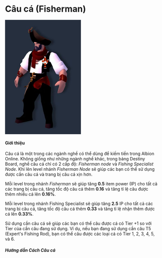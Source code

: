 # Câu cá (Fisherman)

<img src="../../images/gameplay/fishing/fisherman.jpg" align="center" width="250">

#### Giới thiệu

Câu cá là một trong các ngành nghề có thể dùng để kiếm tiền trong Albion Online. Không giống như những ngành nghề khác, trong bảng Destiny Board, nghề câu cá chỉ có 2 cấp độ: *Fisherman node* và *Fishing Specialist Node*. Khi lên level nhánh *Fisherman Node* sẽ giúp các bạn có thể sử dụng được cần câu cá và trang bị câu cá xịn hơn.

Mỗi level trong nhánh *Fisherman* sẽ giúp tăng **0.5** item power (IP) cho tất cả các trang bị câu cá, tăng tốc độ câu cá thêm **0.16** và tăng tỉ lệ câu được thêm nhiều cá lên **0.16%**.

Mỗi level trong nhánh Fishing Specialist sẽ giúp tăng **2.5** IP cho tất cả các trang bị câu cá, tăng tốc độ câu cá thêm **0.33** và tăng tỉ lệ nhận thêm được cá lên **0.33%**.

Sử dụng cần câu cá sẽ giúp các bạn có thể câu được cá có Tier +1 so với Tier của cần câu đang sử dụng. Ví dụ, nếu bạn đang sử dụng cần câu T5 (Expert's Fishing Rod), bạn có thể câu được các loại cá có Tier 1, 2, 3, 4, 5, và 6.

##### Hướng dẫn Cách Câu cá

